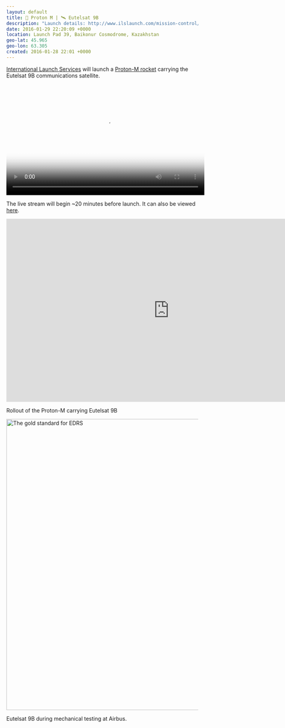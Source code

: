 ```yaml
---
layout: default
title: 🚀 Proton M | 🛰 Eutelsat 9B
description: "Launch details: http://www.ilslaunch.com/mission-control/mission-eutelsat-9b\\nWatch live: http://eutelsat9b.imgondemand.com/"
date: 2016-01-29 22:20:09 +0000
location: Launch Pad 39, Baikonur Cosmodrome, Kazakhstan
geo-lat: 45.965
geo-lon: 63.305
created: 2016-01-28 22:01 +0000
---
```

[International Launch Services](https://en.wikipedia.org/wiki/International_Launch_Services) will launch a [Proton-M rocket](https://en.wikipedia.org/wiki/Proton-M) carrying the Eutelsat 9B communications satellite.

<video width="520" height="291" src="http://imgiphone-i.akamaihd.net/hls/live/203601/ilsiphone44/playlist_1200.m3u8" poster="{{ site.url }}/assets/images/ils_logo_Poster.png" autoplay="true" controls="true"></video>

The live stream will begin ~20 minutes before launch. It can also be viewed [here](http://eutelsat9b.imgondemand.com/).

<iframe width="853" height="480" src="https://www.youtube.com/embed/78L41nqZ_6w" frameborder="0" allowfullscreen></iframe>

Rollout of the Proton-M carrying Eutelsat 9B

<a data-flickr-embed="true"  href="https://www.flickr.com/photos/europeanspaceagency/15866275466/in/gallery-138102861@N02-72157664031162406/" title="The gold standard for EDRS"><img src="https://farm8.staticflickr.com/7483/15866275466_fb30f2afdf_b.jpg" width="1024" height="763" alt="The gold standard for EDRS"></a><script async src="//embedr.flickr.com/assets/client-code.js" charset="utf-8"></script>

Eutelsat 9B during mechanical testing at Airbus.
